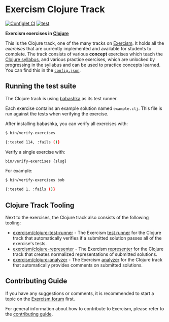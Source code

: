 # Exercism Clojure Track

[![Configlet CI](https://github.com/exercism/clojure/actions/workflows/configlet.yml/badge.svg)](https://github.com/exercism/clojure/actions/workflows/configlet.yml)
[![test](https://github.com/exercism/clojure/workflows/test/badge.svg)](https://github.com/exercism/clojure/actions?query=workflow%3Atest)

**Exercism exercises in [Clojure](https://clojure.org/)**

This is the Clojure track, one of the many tracks on [Exercism][web-exercism].
It holds all the _exercises_ that are currently implemented and available for students to complete.
The track consists of various **concept** exercises which teach the [Clojure syllabus][web-syllabus], and various practice exercises, which are unlocked by progressing in the syllabus and can be used to practice concepts learned.
You can find this in the [`config.json`][file-config].

## Running the test suite

The Clojure track is using [babashka][babashka] as its test runner.

Each exercise contains an example solution named `example.clj`.
This file is run against the tests when verifying the exercise.

After installing babashka, you can verify all exercises with:

```bash
$ bin/verify-exercises

{:tested 114, :fails ()}
```

Verify a single exercise with:

```bash
bin/verify-exercises {slug}
```

For example:

```bash
$ bin/verify-exercises bob

{:tested 1, :fails ()}
```

## Clojure Track Tooling

Next to the exercises, the Clojure track also consists of the following tooling:

- [exercism/clojure-test-runner] - The Exercism [test runner][docs-test-runners] for the Clojure track that automatically verifies if a submitted solution passes all of the exercise's tests.
- [exercism/clojure-representer] - The Exercism [representer][docs-representers] for the Clojure track that creates normalized representations of submitted solutions.
- [exercism/clojure-analyzer] - The Exercism [analyzer][docs-analyzers] for the Clojure track that automatically provides comments on submitted solutions.

## Contributing Guide

If you have any suggestions or comments, it is recommended to start a topic on the [Exercism forum][forum-clojure] first.

For general information about how to contribute to Exercism, please refer to the [contributing guide][contributing].

[babashka]: https://babashka.org
[web-exercism]: https://exercism.org
[web-syllabus]: https://exercism.org/tracks/clojure/concepts
[file-config]: https://github.com/exercism/clojure/blob/main/config.json
[forum-clojure]: https://forum.exercism.org/c/programming/clojure/73
[docs-analyzers]: https://exercism.org/docs/building/tooling/analyzers
[docs-representers]: https://exercism.org/docs/building/tooling/representers
[docs-test-runners]: https://exercism.org/docs/building/tooling/test-runners
[exercism/clojure-analyzer]: https://github.com/exercism/clojure-analyzer
[exercism/clojure-representer]: https://github.com/exercism/clojure-representer
[exercism/clojure-test-runner]: https://github.com/exercism/clojure-test-runner
[contributing]: https://exercism.org/docs/building

